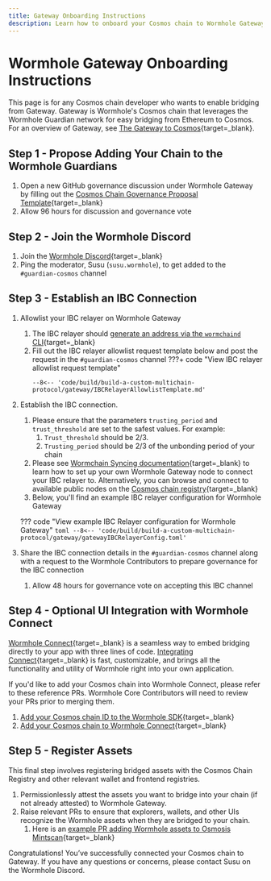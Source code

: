 ```yaml
---
title: Gateway Onboarding Instructions
description: Learn how to onboard your Cosmos chain to Wormhole Gateway, including how to satisfy the requisite governance proposals, IBC setup, and UI integration. 
---
```


# Wormhole Gateway Onboarding Instructions

This page is for any Cosmos chain developer who wants to enable bridging from Gateway. Gateway is Wormhole's Cosmos chain that leverages the Wormhole Guardian network for easy bridging from Ethereum to Cosmos. For an overview of Gateway, see [The Gateway to Cosmos](https://wormhole.com/gateway/){target=\_blank}.

## Step 1 - Propose Adding Your Chain to the Wormhole Guardians

1. Open a new GitHub governance discussion under Wormhole Gateway by filling out the [Cosmos Chain Governance Proposal Template](https://github.com/wormhole-foundation/wormhole/discussions/new?category=gateway){target=\_blank}
2. Allow 96 hours for discussion and governance vote

## Step 2 - Join the Wormhole Discord

1. Join the [Wormhole Discord](https://discord.gg/wormholecrypto){target=\_blank}
2. Ping the moderator, Susu (`susu.wormhole`), to get added to the `#guardian-cosmos` channel

## Step 3 - Establish an IBC Connection

1. Allowlist your IBC relayer on Wormhole Gateway

    1. The IBC relayer should [generate an address via the `wormchaind` CLI](https://github.com/wormhole-foundation/wormhole/tree/main/wormchain){target=\_blank}
    2. Fill out the IBC relayer allowlist request template below and post the request in the `#guardian-cosmos` channel
    ???+ code "View IBC relayer allowlist request template"
        ```text
        --8<-- 'code/build/build-a-custom-multichain-protocol/gateway/IBCRelayerAllowlistTemplate.md'
        ```

2. Establish the IBC connection.

    1. Please ensure that the parameters `trusting_period` and `trust_threshold` are set to the safest values. For example:
        1. `Trust_threshold` should be 2/3.
        2. `Trusting_period` should be 2/3 of the unbonding period of your chain
    2. Please see [Wormchain Syncing documentation](https://github.com/wormhole-foundation/wormhole/blob/main/wormchain/syncing.md){target=\_blank} to learn how to set up your own Wormhole Gateway node to connect your IBC relayer to. Alternatively, you can browse and connect to available public nodes on the [Cosmos chain registry](https://github.com/cosmos/chain-registry/blob/master/gateway/chain.json){target=\_blank}
    2. Below, you'll find an example IBC relayer configuration for Wormhole Gateway

    ??? code "View example IBC Relayer configuration for Wormhole Gateway"
        ```toml
        --8<-- 'code/build/build-a-custom-multichain-protocol/gateway/gatewayIBCRelayerConfig.toml'
        ```

3. Share the IBC connection details in the `#guardian-cosmos` channel along with a request to the Wormhole Contributors to prepare governance for the IBC connection

    1. Allow 48 hours for governance vote on accepting this IBC channel

## Step 4 - Optional UI Integration with Wormhole Connect

[Wormhole Connect](https://wormhole.com/connect/){target=\_blank} is a seamless way to embed bridging directly to your app with three lines of code. [Integrating Connect](https://wormhole-connect-builder.netlify.app/){target=\_blank} is fast, customizable, and brings all the functionality and utility of Wormhole right into your own application. 

If you'd like to add your Cosmos chain into Wormhole Connect, please refer to these reference PRs. Wormhole Core Contributors will need to review your PRs prior to merging them.

1. [Add your Cosmos chain ID to the Wormhole SDK](https://github.com/wormhole-foundation/wormhole/pull/3381/files){target=\_blank}
2. [Add your Cosmos chain to Wormhole Connect](https://github.com/wormhole-foundation/wormhole-connect/pull/1009/files){target=\_blank}

## Step 5 - Register Assets

This final step involves registering bridged assets with the Cosmos Chain Registry and other relevant wallet and frontend registries.

1. Permissionlessly attest the assets you want to bridge into your chain (if not already attested) to Wormhole Gateway.
2. Raise relevant PRs to ensure that explorers, wallets, and other UIs recognize the Wormhole assets when they are bridged to your chain.
    1. Here is an [example PR adding Wormhole assets to Osmosis Mintscan](https://github.com/cosmostation/chainlist/pull/865){target=\_blank}

Congratulations! You’ve successfully connected your Cosmos chain to Gateway. If you have any questions or concerns, please contact Susu on the Wormhole Discord.